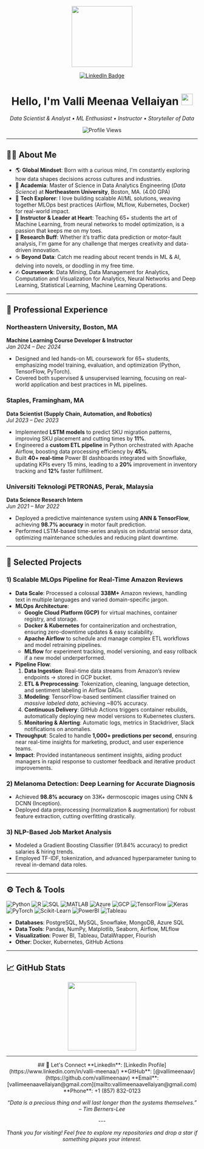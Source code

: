 <!-- 
   Replace any placeholder links, badges, or images with your own.
   You can store images or GIFs in this repository and reference them directly here.
-->

<!-- TOP BANNER/HEADER (Optional) -->
<!-- You can create or place an image banner in your repository:
     e.g., ![Banner](https://github.com/<username>/<repo>/blob/main/banner.png) 
-->

<!-- LINKEDIN WIDGET AT THE TOP (With a fun icon!) -->
<p align="center">

  <!-- Optional "Coding from Home" or similar graphic -->
  <!-- Replace with a direct or permanent Giphy link -->
  <img src="https://media.giphy.com/media/RkX2zcpO79EAf82ESl/giphy.gif" width="160" height="160" />


</p>

<p align="center">
   
  <a href="https://www.linkedin.com/in/valli-meenaa/" target="_blank">
    <img src="https://img.shields.io/badge/%F0%9F%8C%90%20Connect%20on%20LinkedIn-0A66C2?style=for-the-badge&logo=linkedin&logoColor=white" alt="LinkedIn Badge" />
  </a>
</p>

<h1 align="center">
  Hello, I'm <strong>Valli Meenaa Vellaiyan</strong> <img src="https://media.giphy.com/media/hvRJCLFzcasrR4ia7z/giphy.gif" width="30">
</h1>

<p align="center">
  <em>Data Scientist & Analyst • ML Enthusiast • Instructor • Storyteller of Data</em>
</p>

<!-- PROFILE VIEWS -->
<p align="center">
  <img src="https://komarev.com/ghpvc/?username=vallimeenaav&label=Profile%20Views&color=blueviolet&style=flat-square" alt="Profile Views" />
</p>

---

<!-- ABOUT ME SECTION -->
 


## 👩‍💻 About Me

- 🌎 **Global Mindset**: Born with a curious mind, I'm constantly exploring how data shapes decisions across cultures and industries.  
- 🔭 **Academia**: Master of Science in Data Analytics Engineering (*Data Science*) at **Northeastern University**, Boston, MA. (4.00 GPA)  
- 🤖 **Tech Explorer**: I love building scalable AI/ML solutions, weaving together MLOps best practices (Airflow, MLflow, Kubernetes, Docker) for real-world impact.  
- 🏫 **Instructor & Leader at Heart**: Teaching 65+ students the art of Machine Learning, from neural networks to model optimization, is a passion that keeps me on my toes.  
- 🔬 **Research Buff**: Whether it’s traffic data prediction or motor-fault analysis, I'm game for any challenge that merges creativity and data-driven innovation.  
- ☕ **Beyond Data**: Catch me reading about recent trends in ML & AI, delving into novels, or doodling in my free time.
- ✍︎ **Coursework**: Data Mining, Data Management for Analytics, Computation and Visualization for Analytics, Neural Networks and Deep Learning, Statistical Learning, Machine Learning Operations.
---

<!-- EXPERIENCE OR HIGHLIGHTS -->
## 💼 Professional Experience

### Northeastern University, Boston, MA 
**Machine Learning Course Developer & Instructor**  
*Jan 2024 – Dec 2024*  
- Designed and led hands-on ML coursework for 65+ students, emphasizing model training, evaluation, and optimization (Python, TensorFlow, PyTorch).
- Covered both supervised & unsupervised learning, focusing on real-world application and best practices in ML pipelines.

### Staples, Framingham, MA 
**Data Scientist (Supply Chain, Automation, and Robotics)**  
*Jul 2023 – Dec 2023*  
- Implemented **LSTM models** to predict SKU migration patterns, improving SKU placement and cutting times by **11%**.
- Engineered a **custom ETL pipeline** in Python orchestrated with Apache Airflow, boosting data processing efficiency by **45%**.
- Built **40+ real-time** Power BI dashboards integrated with Snowflake, updating KPIs every 15 mins, leading to a **20%** improvement in inventory tracking and **12%** faster fulfillment.

### Universiti Teknologi PETRONAS, Perak, Malaysia
**Data Science Research Intern**  
*Jun 2021 – Mar 2022*  
- Deployed a predictive maintenance system using **ANN & TensorFlow**, achieving **98.7% accuracy** in motor fault prediction.
- Performed LSTM-based time-series analysis on industrial sensor data, optimizing maintenance schedules and reducing plant downtime.

---

<!-- PROJECTS -->
## 🔬 Selected Projects

### 1) Scalable MLOps Pipeline for Real-Time Amazon Reviews
- **Data Scale**: Processed a colossal **338M+** Amazon reviews, handling text in multiple languages and varied domain-specific jargon.  
- **MLOps Architecture**:  
  - **Google Cloud Platform (GCP)** for virtual machines, container registry, and storage.  
  - **Docker & Kubernetes** for containerization and orchestration, ensuring zero-downtime updates & easy scalability.  
  - **Apache Airflow** to schedule and manage complex ETL workflows and model retraining pipelines.  
  - **MLflow** for experiment tracking, model versioning, and easy rollback if a new model underperformed.  
- **Pipeline Flow**:
  1. **Data Ingestion**: Real-time data streams from Amazon’s review endpoints → stored in GCP bucket.  
  2. **ETL & Preprocessing**: Tokenization, cleaning, language detection, and sentiment labeling in Airflow DAGs.  
  3. **Modeling**: TensorFlow-based sentiment classifier trained on *massive labeled data*, achieving ~80% accuracy.  
  4. **Continuous Delivery**: GitHub Actions triggers container rebuilds, automatically deploying new model versions to Kubernetes clusters.  
  5. **Monitoring & Alerting**: Automatic logs, metrics in Stackdriver, Slack notifications on anomalies.  
- **Throughput**: Scaled to handle **1,000+ predictions per second**, ensuring near real-time insights for marketing, product, and user experience teams.  
- **Impact**: Provided instantaneous sentiment insights, aiding product managers in rapid response to customer feedback and iterative product improvements.

### 2) Melanoma Detection: Deep Learning for Accurate Diagnosis
- Achieved **98.8% accuracy** on 33K+ dermoscopic images using CNN & DCNN (Inception).
- Deployed data preprocessing (normalization & augmentation) for robust feature extraction, cutting overfitting drastically.

### 3) NLP-Based Job Market Analysis
- Modeled a Gradient Boosting Classifier (91.84% accuracy) to predict salaries & hiring trends.
- Employed TF-IDF, tokenization, and advanced hyperparameter tuning to reveal in-demand data roles.

---


<!-- TECH STACK -->
## ⚙️ Tech & Tools

![Python](https://img.shields.io/badge/Python-3776AB?style=flat&logo=python&logoColor=white)
![R](https://img.shields.io/badge/R-276DC3?style=flat&logo=r&logoColor=white)
![SQL](https://img.shields.io/badge/SQL-4479A1?style=flat&logo=postgresql&logoColor=white)
![MATLAB](https://img.shields.io/badge/MATLAB-0076A8?style=flat&logo=mathworks&logoColor=white)
![Azure](https://img.shields.io/badge/Microsoft%20Azure-0089D6?style=flat&logo=microsoft-azure&logoColor=white)
![GCP](https://img.shields.io/badge/GCP-4285F4?style=flat&logo=google-cloud&logoColor=white)
![TensorFlow](https://img.shields.io/badge/TensorFlow-FF6F00?style=flat&logo=tensorflow&logoColor=white)
![Keras](https://img.shields.io/badge/Keras-D00000?style=flat&logo=keras&logoColor=white)
![PyTorch](https://img.shields.io/badge/PyTorch-EE4C2C?style=flat&logo=pytorch&logoColor=white)
![Scikit-Learn](https://img.shields.io/badge/scikit--learn-F7931E?style=flat&logo=scikit-learn&logoColor=white)
![PowerBI](https://img.shields.io/badge/PowerBI-F2C811?style=flat&logo=power-bi&logoColor=black)
![Tableau](https://img.shields.io/badge/Tableau-E97627?style=flat&logo=tableau&logoColor=white)

- **Databases**: PostgreSQL, MySQL, Snowflake, MongoDB, Azure SQL
- **Data Tools**: Pandas, NumPy, Matplotlib, Seaborn, Airflow, MLflow
- **Visualization**: Power BI, Tableau, DataWrapper, Flourish
- **Other**: Docker, Kubernetes, GitHub Actions

---

<!-- GITHUB STATS -->
## 📈 GitHub Stats

<div align="center">
  <!-- GitHub Stats -->
  <img src="https://github-readme-stats.vercel.app/api?username=vallimeenaav&show_icons=true&theme=radical" height="180px" />

---

<!-- CONTACT OR CONNECT -->
<p align="center">
## 🤝 Let's Connect
   **LinkedIn**: [LinkedIn Profile](https://www.linkedin.com/in/valli-meenaa/)  
   **GitHub**: [@vallimeenaav](https://github.com/vallimeenaav)  
   **Email**: [vallimeenaavellaiyan@gmail.com](mailto:vallimeenaavellaiyan@gmail.com)  
   **Phone**: +1 (857) 832-0123  
   
   *“Data is a precious thing and will last longer than the systems themselves.” – Tim Berners-Lee*
</p>
---

<!-- FOOTER OR SIGN-OFF (Optional) -->
<p align="center">
  <em>Thank you for visiting! Feel free to explore my repositories and drop a star if something piques your interest.</em>
</p>
